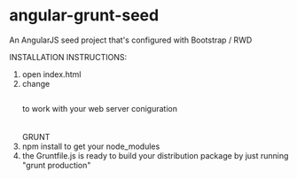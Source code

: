 # angular-grunt-seed
An AngularJS seed project that's configured with Bootstrap / RWD

INSTALLATION INSTRUCTIONS:<br />
1) open index.html<br />
2) change <pre><base href="/"></pre> to work with your web server coniguration<br />
<br /><br />
GRUNT<br />
1) npm install to get your node_modules<br />
2) the Gruntfile.js is ready to build your distribution package by just running "grunt production"<br />
